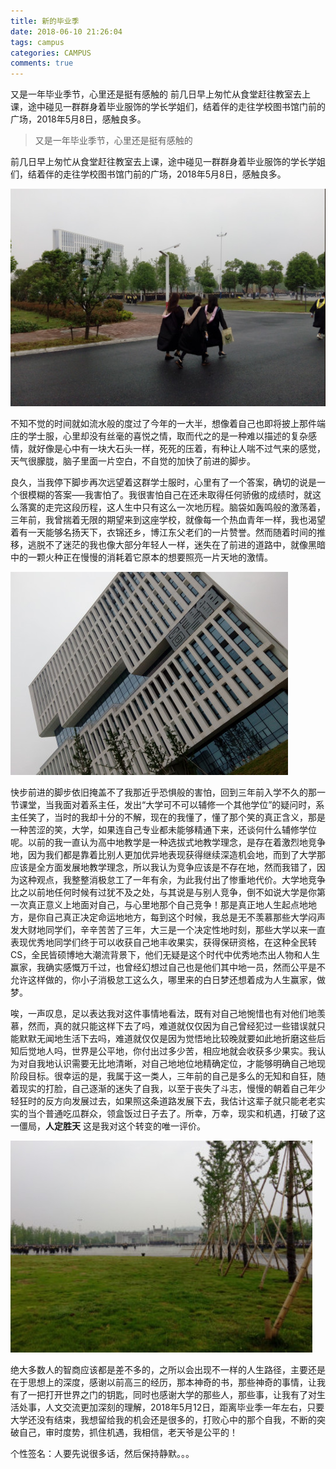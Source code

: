 ```yaml
---
title: 新的毕业季
date: 2018-06-10 21:26:04
tags: campus
categories: CAMPUS
comments: true
---
```


又是一年毕业季节，心里还是挺有感触的   前几日早上匆忙从食堂赶往教室去上课，途中碰见一群群身着毕业服饰的学长学姐们，结着伴的走往学校图书馆门前的广场，2018年5月8日，感触良多。

<!--more-->

> 又是一年毕业季节，心里还是挺有感触的

 前几日早上匆忙从食堂赶往教室去上课，途中碰见一群群身着毕业服饰的学长学姐们，结着伴的走往学校图书馆门前的广场，2018年5月8日，感触良多。

![001-cd3b8434](新的毕业季/image/001-cd3b8434.jpg)

 不知不觉的时间就如流水般的度过了今年的一大半，想像着自己也即将披上那件端庄的学士服，心里却没有丝毫的喜悦之情，取而代之的是一种难以描述的复杂感情，就好像是心中有一块大石头一样，死死的压着，有种让人喘不过气来的感觉，天气很朦胧，脑子里面一片空白，不自觉的加快了前进的脚步。

 良久，当我停下脚步再次远望着这群学士服时，心里有了一个答案，确切的说是一个很模糊的答案—–我害怕了。我很害怕自己在还未取得任何骄傲的成绩时，就这么落寞的走完这段历程，这人生中只有这么一次地历程。脑袋如轰鸣般的激荡着，三年前，我曾揣着无限的期望来到这座学校，就像每一个热血青年一样，我也渴望着有一天能够名扬天下，衣锦还乡，博江东父老们的一片赞誉。然而随着时间的推移，逃脱不了迷茫的我也像大部分年轻人一样，迷失在了前进的道路中，就像黑暗中的一颗火种正在慢慢的消耗着它原本的想要照亮一片天地的激情。

![000-ae8a4aa8](新的毕业季/image/000-ae8a4aa8.jpg)


 快步前进的脚步依旧掩盖不了我那近乎恐惧般的害怕，回到三年前入学不久的那一节课堂，当我面对着系主任，发出“大学可不可以辅修一个其他学位”的疑问时，系主任笑了，当时的我却十分的不解，现在的我懂了，懂了那个笑的真正含义，那是一种苦涩的笑，大学，如果连自己专业都未能够精通下来，还谈何什么辅修学位呢。以前的我一直认为高中地教学是一种选拔式地教学理念，是存在着激烈地竞争地，因为我们都是靠着比别人更加优异地表现获得继续深造机会地，而到了大学那应该是全方面发展地教学理念，所以我认为竞争应该是不存在地，然而我错了，因为这种观点，我整整消极怠工了一年有余，为此我付出了惨重地代价。大学地竞争比之以前地任何时候有过犹不及之处，与其说是与别人竞争，倒不如说大学是你第一次真正意义上地面对自己，与心里地那个自己竞争！那是真正地人生起点地地方，是你自己真正决定命运地地方，每到这个时候，我总是无不羡慕那些大学闷声发大财地同学们，辛辛苦苦了三年，大三是一个决定性地时刻，那些大学以来一直表现优秀地同学们终于可以收获自己地丰收果实，获得保研资格，在这种全民转CS，全民皆硕博地大潮流背景下，他们无疑是这个时代中优秀地杰出人物和人生赢家，我确实感慨万千过，也曾经幻想过自己也是他们其中地一员，然而公平是不允许这样做的，你小子消极怠工这么久，哪里来的白日梦还想着成为人生赢家，做梦。

 唉，一声叹息，足以表达我对这件事情地看法，既有对自己地惋惜也有对他们地羡慕，然而，真的就只能这样下去了吗，难道就仅仅因为自己曾经犯过一些错误就只能默默无闻地生活下去吗，难道就仅仅是因为觉悟地比较晚就要如此地折磨这些后知后觉地人吗，世界是公平地，你付出过多少苦，相应地就会收获多少果实。我认为对自我地认识需要无比地清晰，对自己地地位地精确定位，才能够明确自己地现阶段目标。很幸运的是，我属于这一类人，三年前的自己是多么的无知和自狂，随着现实的打脸，自己逐渐的迷失了自我，以至于丧失了斗志，慢慢的朝着自己年少轻狂时的反方向发展过去，如果照这条道路发展下去，我估计这辈子就只能老老实实的当个普通吃瓜群众，领盒饭过日子去了。所幸，万幸，现实和机遇，打破了这一僵局，**人定胜天** 这是我对这个转变的唯一评价。


![777-d100282a](新的毕业季/image/777-d100282a.jpg)



 绝大多数人的智商应该都是差不多的，之所以会出现不一样的人生路径，主要还是在于思想上的深度，感谢以前高三的经历，那本神奇的书，那些神奇的事情，让我有了一把打开世界之门的钥匙，同时也感谢大学的那些人，那些事，让我有了对生活处事，人文交流更加深刻的理解，2018年5月12日，距离毕业季一年左右，只要大学还没有结束，我想留给我的机会还是很多的，打败心中的那个自我，不断的突破自己，审时度势，抓住机遇，我相信，老天爷是公平的！

个性签名：人要先说很多话，然后保持静默。。。